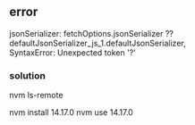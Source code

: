 ## error  
jsonSerializer: fetchOptions.jsonSerializer ?? defaultJsonSerializer_js_1.defaultJsonSerializer,                                                    
SyntaxError: Unexpected token '?'
### solution
nvm ls-remote
<!-- chose your version -->
nvm install 14.17.0
nvm use 14.17.0
